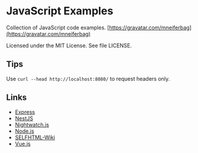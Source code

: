# JavaScript Examples

Collection of JavaScript code examples. [https://gravatar.com/mneiferbag](https://gravatar.com/mneiferbag)

Licensed under the MIT License. See file LICENSE.

## Tips

Use `curl --head http://localhost:8080/` to request headers only.

## Links

* [Express](https://expressjs.com/ "Express")
* [NestJS](https://nestjs.com/ "NestJS")
* [Nightwatch.js](https://nightwatchjs.org/ "Nightwatch.js")
* [Node.js](https://nodejs.org/ "Node.js")
* [SELFHTML-Wiki](https://wiki.selfhtml.org/wiki/Startseite "SELFHTML-Wiki")
* [Vue.js](https://vuejs.org/ "Vue.js")

